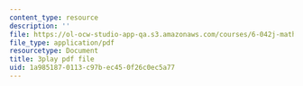 ```yaml
---
content_type: resource
description: ''
file: https://ol-ocw-studio-app-qa.s3.amazonaws.com/courses/6-042j-mathematics-for-computer-science-spring-2015/1a9851870113c97bec450f26c0ec5a77_wIq4CssPoO0.pdf
file_type: application/pdf
resourcetype: Document
title: 3play pdf file
uid: 1a985187-0113-c97b-ec45-0f26c0ec5a77
---
```

